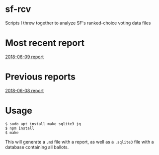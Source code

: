 # sf-rcv
Scripts I threw together to analyze SF's ranked-choice voting data files

# Most recent report
[2018-06-09 report](20180609_report.md)

# Previous reports
[2018-06-08 report](20180608_report.md)


# Usage

```
$ sudo apt install make sqlite3 jq
$ npm install
$ make
```

This will generate a `.md` file with a report, as well as a `.sqlite3` file
with a database containing all ballots.
